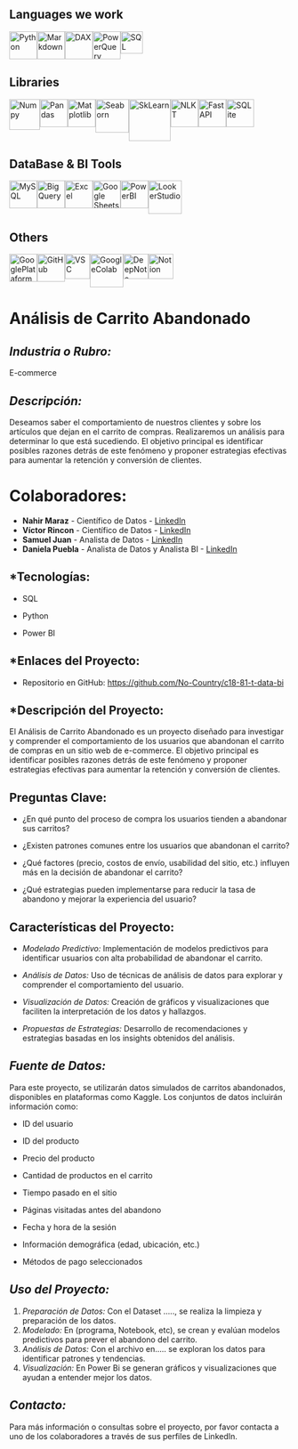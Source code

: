 ## Languages ​​we work
<div style="display: flex;">
<img src="https://brandslogos.com/wp-content/uploads/images/large/python-logo.png" alt="Python" width="50px" style="max-width:100%; height:auto;" title="Python">
<img src="https://creazilla-store.fra1.digitaloceanspaces.com/icons/3218313/markdown-icon-md.png" alt="Markdown" width="50px" style="max-width:100%; height:auto;" title="Markdown">
<img src="https://www.tekenable.ie/wp-content/uploads/2019/09/PowerBI-Icon-Transparent.png" alt="DAX" width="50px" style="max-width:100%; height:auto;" title="DAX">
<img src="https://computrain.com/wp-content/uploads/2018/02/pq-icon-150x150.png" alt="PowerQuery" width="50px" style="max-width:100%; height:auto;" title="PowerQuery">
<img src="https://vectorified.com/images/sql-server-icon-31.png" alt="SQL" width="40px" style="max-width:100%; height:auto;" title="SQL">  
</div>

## Libraries
<div style="display: flex;">
<img src="https://img.icons8.com/color/452/numpy.png" alt="Numpy" width="55px" style="max-width:100%; height:auto;" title="Numpy">
<img src="https://upload.wikimedia.org/wikipedia/commons/thumb/2/22/Pandas_mark.svg/800px-Pandas_mark.svg.png" alt="Pandas" width="50px" style="max-width:100%; height:auto;" title="Pandas">
<img src="https://seeklogo.com/images/M/matplotlib-logo-7676870AC0-seeklogo.com.png" alt="Matplotlib" width="50px" style="max-width:100%; height:auto;" title="Matplotlib">
<img src="https://cdn.fs.teachablecdn.com/TjoBcX9hTWicWiOpRNqn" alt="Seaborn" width="60px" style="max-width:100%; height:auto;" title="Seaborn">
<img src="https://pic2.zhimg.com/v2-964a9cebc6ba6fbfd32c02ece5f988e8_720w.jpg?source=172ae18b" alt="SkLearn" width="75px" style="max-width:100%; height:auto;" title="SkLearn">
<img src="https://tse1.mm.bing.net/th?id=OIP.xpZ1gffkf8LNiA0W3lclmQHaID&pid=Api" alt="NLKT" width="50px" style="max-width:100%; height:auto;" title="NLKT">
<img src="https://i.pinimg.com/736x/25/7a/1e/257a1e7655c3fa4f163b641ddbafef38.jpg" alt="FastAPI" width="50px" style="max-width:100%; height:auto;" title="FastAPI">
<img src="https://vectorified.com/images/sqlite-icon-7.png" alt="SQLite" width="50px" style="max-width:100%; height:auto;" title="SQLite">
</div>

## DataBase & BI Tools
<div style="display: flex;">
<img src="https://pngimg.com/uploads/mysql/mysql_PNG23.png" alt="MySQL" width="50px" style="max-width:100%; height:auto;" title="MySQL">
<img src="https://static-00.iconduck.com/assets.00/bigquery-icon-1024x1024-xqae5dnb.png" alt="BigQuery" width="50px" style="max-width:100%; height:auto;" title="BigQuery">
<img src="https://logodownload.org/wp-content/uploads/2020/04/excel-logo-1.png" alt="Excel" width="50px" style="max-width:100%; height:auto;" title="Excel">
<img src="https://cdn.iconscout.com/icon/free/png-512/google-sheets-4-569453.png" alt="Google Sheets" width="50px" style="max-width:100%; height:auto;" title="Google Sheets">
<img src="https://www.it.miami.edu/_assets/images/O365_Power_BI.png" alt="PowerBI" width="50px" style="max-width:100%; height:auto;" title="PowerBI">
<img src="https://www.svgrepo.com/show/375454/looker.svg" alt="LookerStudio" width="60px" style="max-width:100%; height:auto;" title="LookerStudio">
</div>

## Others
<div style="display: flex;">
<img src="https://i.pinimg.com/originals/92/b2/66/92b266df967b8540c94301eacdec391b.png" alt="GooglePlataform" width="50px" style="max-width:100%; height:auto;" title="GooglePlataformL">
<img src="https://pngimg.com/uploads/github/github_PNG80.png" alt="GitHub" width="50px" style="max-width:100%; height:auto;" title="GitHub">
<img src="https://code.visualstudio.com/assets/images/code-stable.png" alt="VSC" width="45px" style="max-width:100%; height:auto;" title="VSC">
<img src="https://res.cloudinary.com/nholmber/image/upload/v1536752786/colab_icon_hphjpb.png" alt="GoogleColab" width="60px" style="max-width:100%; height:auto;" title="GoogleColab">
<img src="https://cdn-images-1.medium.com/v2/resize:fit:1200/1*Geecfuc_bb_Fa3i4zWnsjQ.png" alt="DeepNote" width="45px" style="max-width:100%; height:auto;" title="DeepNote">
<img src="https://creazilla-store.fra1.digitaloceanspaces.com/icons/3270344/notion-icon-sm.png" alt="Notion" width="45px" style="max-width:100%; height:auto;" title="Notion">
</div>


# Análisis de Carrito Abandonado

## *Industria o Rubro:* 
E-commerce

## *Descripción:* 
Deseamos saber el comportamiento de nuestros clientes y sobre los artículos que dejan en el carrito de compras. Realizaremos un análisis para determinar lo que está sucediendo. El objetivo principal es identificar posibles razones detrás de este fenómeno y proponer estrategias efectivas para aumentar la retención y conversión de clientes.

# Colaboradores:

- **Nahir Maraz** - Científico de Datos - [LinkedIn](https://www.linkedin.com/in/marlen-nahir-maraz)
- **Víctor Rincon** - Científico de Datos - [LinkedIn](http://www.linkedin.com/in/victor-rincon3128)
- **Samuel Juan** - Analista de Datos - [LinkedIn](http://www.linkedin.com/in/samuel-luis-juan-guerrero-0ab3a8281)
- **Daniela Puebla** - Analista de Datos y Analista BI - [LinkedIn](http://linkedin.com/in/daniela-pueblam31)


## *Tecnologías:
-	SQL

- Python

-	Power BI

## *Enlaces del Proyecto:
-	Repositorio en GitHub: https://github.com/No-Country/c18-81-t-data-bi 


## *Descripción del Proyecto: 
El Análisis de Carrito Abandonado es un proyecto diseñado para investigar y comprender el comportamiento de los usuarios que abandonan el carrito de compras en un sitio web de e-commerce. El objetivo principal es identificar posibles razones detrás de este fenómeno y proponer estrategias efectivas para aumentar la retención y conversión de clientes.


## Preguntas Clave:
-	¿En qué punto del proceso de compra los usuarios tienden a abandonar sus carritos?

-	¿Existen patrones comunes entre los usuarios que abandonan el carrito?

-	¿Qué factores (precio, costos de envío, usabilidad del sitio, etc.) influyen más en la decisión de abandonar el carrito?

-	¿Qué estrategias pueden implementarse para reducir la tasa de abandono y mejorar la experiencia del usuario?

## Características del Proyecto:
-	*Modelado Predictivo:* Implementación de modelos predictivos para identificar usuarios con alta probabilidad de abandonar el carrito.

-	*Análisis de Datos:* Uso de técnicas de análisis de datos para explorar y comprender el comportamiento del usuario.

-	*Visualización de Datos:* Creación de gráficos y visualizaciones que faciliten la interpretación de los datos y hallazgos.

-	*Propuestas de Estrategias:* Desarrollo de recomendaciones y estrategias basadas en los insights obtenidos del análisis.

## *Fuente de Datos:*
Para este proyecto, se utilizarán datos simulados de carritos abandonados, disponibles en plataformas como Kaggle. Los conjuntos de datos incluirán información como:

-	ID del usuario

-	ID del producto

-	Precio del producto

-	Cantidad de productos en el carrito

-	Tiempo pasado en el sitio

-	Páginas visitadas antes del abandono

-	Fecha y hora de la sesión

-	Información demográfica (edad, ubicación, etc.)

-	Métodos de pago seleccionados



## *Uso del Proyecto:*
1.	*Preparación de Datos:* Con el Dataset ….., se realiza la limpieza y preparación de los datos.
2.	*Modelado:* En (programa, Notebook, etc), se crean y evalúan modelos predictivos para prever el abandono del carrito.
3.	*Análisis de Datos:* Con el archivo en….. se exploran los datos para identificar patrones y tendencias.
4.	*Visualización:* En Power Bi se generan gráficos y visualizaciones que ayudan a entender mejor los datos.


## *Contacto:* 
Para más información o consultas sobre el proyecto, por favor contacta a uno de los colaboradores a través de sus perfiles de LinkedIn.

